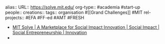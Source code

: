 alias::
URL:: https://solve.mit.edu/
org-type:: #academia #start-up  
people::
creations:: 
tags:: organisation #[[Grand Challenges]] #MIT 
rel-projects:: #EFA #FF-ed #AMT #FRESH 



- [MIT Solve | A Marketplace for Social Impact Innovation | Social Impact | Social Entrepreneurship | Innovation](https://solve.mit.edu/)
-